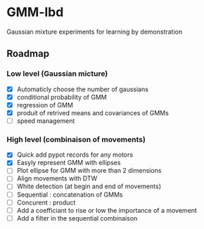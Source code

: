 # GMM-lbd
Gaussian mixture experiments for learning by demonstration

## Roadmap
### Low level (Gaussian micture)
* [X] Automaticly choose the number of gaussians
* [x] conditional probability of GMM
* [x] regression of GMM
* [X] produit of retrived means and covariances of GMMs
* [ ] speed management 

### High level (combinaison of movements)
* [X] Quick add pypot records for any motors
* [X] Easyly represent GMM with ellipses
* [ ] Plot ellipse for GMM with more than 2 dimensions
* [ ] Align movements with DTW  
* [ ] White detection (at begin and end of movements)
* [ ] Sequential : concatenation of GMMs
* [ ] Concurent : product 
* [ ] Add a coefficiant to rise or low the importance of a movement
* [ ] Add a filter in the sequential combinaison
